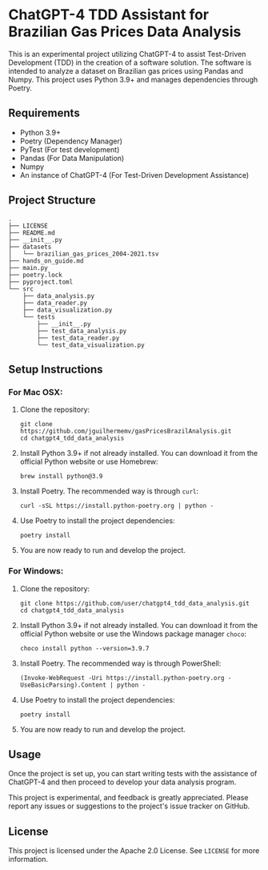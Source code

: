 # ChatGPT-4 TDD Assistant for Brazilian Gas Prices Data Analysis

This is an experimental project utilizing ChatGPT-4 to assist Test-Driven Development (TDD) in the creation of a software solution. The software is intended to analyze a dataset on Brazilian gas prices using Pandas and Numpy. This project uses Python 3.9+ and manages dependencies through Poetry.

## Requirements
- Python 3.9+
- Poetry (Dependency Manager)
- PyTest (For test development)
- Pandas (For Data Manipulation)
- Numpy
- An instance of ChatGPT-4 (For Test-Driven Development Assistance)

## Project Structure

```
.
├── LICENSE
├── README.md
├── __init__.py
├── datasets
│   └── brazilian_gas_prices_2004-2021.tsv
├── hands_on_guide.md
├── main.py
├── poetry.lock
├── pyproject.toml
└── src
    ├── data_analysis.py
    ├── data_reader.py
    ├── data_visualization.py
    └── tests
        ├── __init__.py
        ├── test_data_analysis.py
        ├── test_data_reader.py
        └── test_data_visualization.py
```

## Setup Instructions

### For Mac OSX:

1. Clone the repository:

    ```
    git clone https://github.com/jguilhermemv/gasPricesBrazilAnalysis.git
    cd chatgpt4_tdd_data_analysis
    ```

2. Install Python 3.9+ if not already installed. You can download it from the official Python website or use Homebrew:

    ```
    brew install python@3.9
    ```

3. Install Poetry. The recommended way is through `curl`:

    ```
    curl -sSL https://install.python-poetry.org | python -
    ```

4. Use Poetry to install the project dependencies:

    ```
    poetry install
    ```

5. You are now ready to run and develop the project.

### For Windows:

1. Clone the repository:

    ```
    git clone https://github.com/user/chatgpt4_tdd_data_analysis.git
    cd chatgpt4_tdd_data_analysis
    ```

2. Install Python 3.9+ if not already installed. You can download it from the official Python website or use the Windows package manager `choco`:

    ```
    choco install python --version=3.9.7
    ```

3. Install Poetry. The recommended way is through PowerShell:

    ```
    (Invoke-WebRequest -Uri https://install.python-poetry.org -UseBasicParsing).Content | python -
    ```

4. Use Poetry to install the project dependencies:

    ```
    poetry install
    ```

5. You are now ready to run and develop the project.

## Usage

Once the project is set up, you can start writing tests with the assistance of ChatGPT-4 and then proceed to develop your data analysis program.

This project is experimental, and feedback is greatly appreciated. Please report any issues or suggestions to the project's issue tracker on GitHub.

## License

This project is licensed under the Apache 2.0 License. See `LICENSE` for more information.